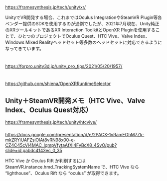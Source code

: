 https://framesynthesis.jp/tech/unity/xr/

UnityでVR開発する場合、これまではOculus IntegrationやSteamVR Plugin等各ベンダー提供のSDKを使用するのが通例でしたが、2021年7月現在、Unity純正のXRツールキットであるXR Interaction ToolkitとOpenXR Pluginを使用することで、ひとつのプロジェクトでOculus Quest、HTC Vive、Valve Index、Windows Mixed Realityヘッドセット等多数のヘッドセットに対応できるようになってきています。

# 
https://forpro.unity3d.jp/unity_pro_tips/2021/05/20/1957/

#
https://github.com/shiena/OpenXRRuntimeSelector


## Unity＋SteamVR開発メモ（HTC Vive、Valve Index、Oculus Quest対応）
https://framesynthesis.jp/tech/unity/htcvive/

### 
https://docs.google.com/presentation/d/e/2PACX-1vRamEOhM7Zk-mkZRYiUAFZsiOlAt8vRN98x00-e-CZ4C45cVI4MAC_lqmpVfytaAfXi4FyBcX8_4SvO/pub?slide=id.gabdc4143ec_0_35

HTC Vive か Oculus Rift か判別するには
SteamVR.instance.hmd_TrackingSystemName で、HTC Vive なら “lighthouse”、Oculus Rift なら “oculus” が取得できます。
